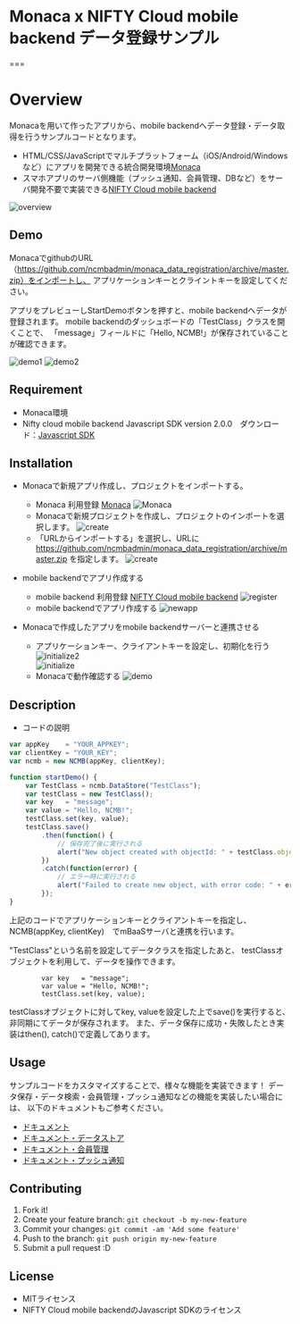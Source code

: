 ﻿# Monaca x NIFTY Cloud mobile backend データ登録サンプル

===

# Overview

Monacaを用いて作ったアプリから、mobile backendへデータ登録・データ取得を行うサンプルコードとなります。
* HTML/CSS/JavaScriptでマルチプラットフォーム（iOS/Android/Windowsなど）にアプリを開発できる統合開発環境[Monaca](https://ja.monaca.io/)
* スマホアプリのサーバ側機能（プッシュ通知、会員管理、DBなど）をサーバ開発不要で実装できる[NIFTY Cloud mobile backend](http://mb.cloud.nifty.com/?utm_source=community&utm_medium=referral&utm_campaign=sample_monaca_data_registration)

![overview](readme-img/overview.JPG "概要図")

## Demo

MonacaでgithubのURL（https://github.com/ncmbadmin/monaca_data_registration/archive/master.zip）をインポートし、
アプリケーションキーとクライントキーを設定してください。

アプリをプレビューしStartDemoボタンを押すと、mobile backendへデータが登録されます。
mobile backendのダッシュボードの「TestClass」クラスを開くことで、
「message」フィールドに「Hello, NCMB!」が保存されていることが確認できます。

![demo1](readme-img/demo1.JPG "起動画面")
![demo2](readme-img/demo2.JPG "登録完了")

## Requirement

* Monaca環境
* Nifty cloud mobile backend Javascript SDK version 2.0.0　ダウンロード：[Javascript SDK](http://http://mb.cloud.nifty.com/doc/current/introduction/sdkdownload_javascript.html?utm_source=community&utm_medium=referral&utm_campaign=sample_monaca_data_registration)

## Installation

* Monacaで新規アプリ作成し、プロジェクトをインポートする。
  - Monaca 利用登録
    [Monaca](https://ja.monaca.io/)
![Monaca](readme-img/monaca.JPG "新規プロジェクト")    
  - Monacaで新規プロジェクトを作成し、プロジェクトのインポートを選択します。
![create](readme-img/monaca_new_project.JPG "新規プロジェクト")   
  - 「URLからインポートする」を選択し、URLに https://github.com/ncmbadmin/monaca_data_registration/archive/master.zip を指定します。
![create](readme-img/monaca_new_project_2.JPG "新規プロジェクト")   

* mobile backendでアプリ作成する
  - mobile backend 利用登録
    [NIFTY Cloud mobile backend](http://mb.cloud.nifty.com/?utm_source=community&utm_medium=referral&utm_campaign=sample_monaca_data_registration)
![register](readme-img/register.JPG "登録画面")
  - mobile backendでアプリ作成する
![newapp](readme-img/newapp.JPG "新規アプリ作成")

* Monacaで作成したアプリをmobile backendサーバーと連携させる
  - アプリケーションキー、クライアントキーを設定し、初期化を行う
![initialize2](readme-img/appKeyClientKey.JPG "初期化")   
![initialize](readme-img/appKeyClientKey_setting.JPG "初期化")
  - Monacaで動作確認する
![demo](readme-img/demo2.JPG "動作確認")

## Description

* コードの説明

```JavaScript
var appKey    = "YOUR_APPKEY";
var clientKey = "YOUR_KEY";
var ncmb = new NCMB(appKey, clientKey);

function startDemo() {
    var TestClass = ncmb.DataStore("TestClass");
    var testClass = new TestClass();
    var key   = "message";
    var value = "Hello, NCMB!";
    testClass.set(key, value);
    testClass.save()
        .then(function() {
            // 保存完了後に実行される
            alert("New object created with objectId: " + testClass.objectId);
        })
        .catch(function(error) {
            // エラー時に実行される
            alert("Failed to create new object, with error code: " + error.text);
        });
}
```
上記のコードでアプリケーションキーとクライアントキーを指定し、
NCMB(appKey, clientKey)　でmBaaSサーバと連携を行います。

"TestClass"という名前を設定してデータクラスを指定したあと、
testClassオブジェクトを利用して、データを操作できます。
```
        var key   = "message";
        var value = "Hello, NCMB!";
        testClass.set(key, value);
```
testClassオブジェクトに対してkey, valueを設定した上でsave()を実行すると、非同期にてデータが保存されます。
また、データ保存に成功・失敗したとき実装はthen(), catch()で定義してあります。

## Usage

サンプルコードをカスタマイズすることで、様々な機能を実装できます！
データ保存・データ検索・会員管理・プッシュ通知などの機能を実装したい場合には、
以下のドキュメントもご参考ください。

* [ドキュメント](http://mb.cloud.nifty.com/doc/current/?utm_source=community&utm_medium=referral&utm_campaign=sample_monaca_data_registration)
* [ドキュメント・データストア](http://mb.cloud.nifty.com/doc/current/sdkguide/javascript/datastore.html?utm_source=community&utm_medium=referral&utm_campaign=sample_monaca_data_registration)
* [ドキュメント・会員管理](http://mb.cloud.nifty.com/doc/current/sdkguide/javascript/user.html?utm_source=community&utm_medium=referral&utm_campaign=sample_monaca_data_registration)
* [ドキュメント・プッシュ通知](http://mb.cloud.nifty.com/doc/current/sdkguide/javascript/push.html?utm_source=community&utm_medium=referral&utm_campaign=sample_monaca_data_registration)

## Contributing

1. Fork it!
2. Create your feature branch: `git checkout -b my-new-feature`
3. Commit your changes: `git commit -am 'Add some feature'`
4. Push to the branch: `git push origin my-new-feature`
5. Submit a pull request :D

## License

* MITライセンス
* NIFTY Cloud mobile backendのJavascript SDKのライセンス
